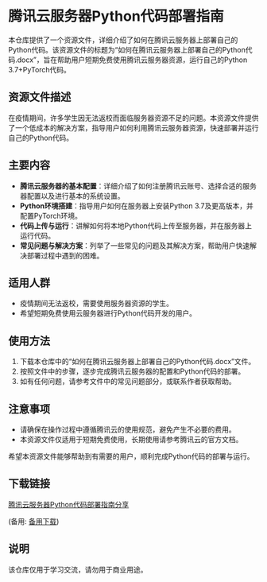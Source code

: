 # 腾讯云服务器Python代码部署指南

本仓库提供了一个资源文件，详细介绍了如何在腾讯云服务器上部署自己的Python代码。该资源文件的标题为“如何在腾讯云服务器上部署自己的Python代码.docx”，旨在帮助用户短期免费使用腾讯云服务器资源，运行自己的Python 3.7+PyTorch代码。

## 资源文件描述

在疫情期间，许多学生因无法返校而面临服务器资源不足的问题。本资源文件提供了一个低成本的解决方案，指导用户如何利用腾讯云服务器资源，快速部署并运行自己的Python代码。

## 主要内容

- **腾讯云服务器的基本配置**：详细介绍了如何注册腾讯云账号、选择合适的服务器配置以及进行基本的系统设置。
- **Python环境搭建**：指导用户如何在服务器上安装Python 3.7及更高版本，并配置PyTorch环境。
- **代码上传与运行**：讲解如何将本地Python代码上传至服务器，并在服务器上运行代码。
- **常见问题与解决方案**：列举了一些常见的问题及其解决方案，帮助用户快速解决部署过程中遇到的困难。

## 适用人群

- 疫情期间无法返校，需要使用服务器资源的学生。
- 希望短期免费使用云服务器进行Python代码开发的用户。

## 使用方法

1. 下载本仓库中的“如何在腾讯云服务器上部署自己的Python代码.docx”文件。
2. 按照文件中的步骤，逐步完成腾讯云服务器的配置和Python代码的部署。
3. 如有任何问题，请参考文件中的常见问题部分，或联系作者获取帮助。

## 注意事项

- 请确保在操作过程中遵循腾讯云的使用规范，避免产生不必要的费用。
- 本资源文件仅适用于短期免费使用，长期使用请参考腾讯云的官方文档。

希望本资源文件能够帮助到有需要的用户，顺利完成Python代码的部署与运行。

## 下载链接
[腾讯云服务器Python代码部署指南分享](https://pan.quark.cn/s/490e472a761c) 

(备用: [备用下载](https://pan.baidu.com/s/1ut7V7lEQ-fsdM7WOdA9ZwQ?pwd=1234))

## 说明

该仓库仅用于学习交流，请勿用于商业用途。
